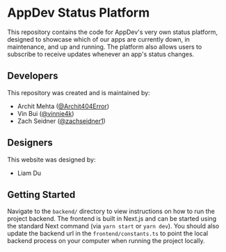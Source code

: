 # AppDev Status Platform
This repository contains the code for AppDev's very own status platform, designed to showcase which of our apps are currently down, in maintenance, and up and running. The platform also allows users to subscribe to receive updates whenever an app's status changes.

## Developers
This repository was created and is maintained by:
- Archit Mehta ([@Archit404Error](https://github.com/archit404error))
- Vin Bui ([@vinnie4k](https://github.com/vinnie4k))
- Zach Seidner ([@zachseidner1](https://github.com/zachseidner1))

## Designers
This website was designed by:
- Liam Du

## Getting Started
Navigate to the `backend/` directory to view instructions on how to run the project backend. The frontend is built in Next.js and can be started using the standard Next command (via `yarn start` or `yarn dev`). You should also update the backend url in the `frontend/constants.ts` to point the local backend process on your computer when running the project locally.